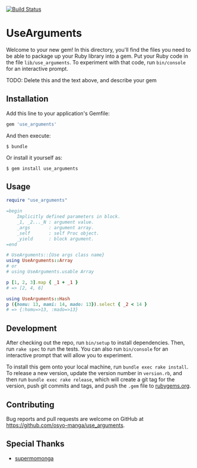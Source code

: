 [![Build Status](https://travis-ci.org/osyo-manga/gem-use_arguments.svg?branch=master)](https://travis-ci.org/osyo-manga/gem-use_arguments)

# UseArguments

Welcome to your new gem! In this directory, you'll find the files you need to be able to package up your Ruby library into a gem. Put your Ruby code in the file `lib/use_arguments`. To experiment with that code, run `bin/console` for an interactive prompt.

TODO: Delete this and the text above, and describe your gem

## Installation

Add this line to your application's Gemfile:

```ruby
gem 'use_arguments'
```

And then execute:

    $ bundle

Or install it yourself as:

    $ gem install use_arguments

## Usage

```ruby
require "use_arguments"

=begin
	Implicitly defined parameters in block.
	_1, _2..._N : argument value.
	_args       : argument array.
	_self       : self Proc object.
	_yield      : block argument.
=end

# UseArguments::{Use args class name}
using UseArguments::Array
# or
# using UseArguments.usable Array

p [1, 2, 3].map { _1 + _1 }
# => [2, 4, 6]

using UseArguments::Hash
p ({homu: 13, mami: 14, mado: 13}).select { _2 < 14 }
# => {:homu=>13, :mado=>13}
```

## Development

After checking out the repo, run `bin/setup` to install dependencies. Then, run `rake spec` to run the tests. You can also run `bin/console` for an interactive prompt that will allow you to experiment.

To install this gem onto your local machine, run `bundle exec rake install`. To release a new version, update the version number in `version.rb`, and then run `bundle exec rake release`, which will create a git tag for the version, push git commits and tags, and push the `.gem` file to [rubygems.org](https://rubygems.org).

## Contributing

Bug reports and pull requests are welcome on GitHub at https://github.com/osyo-manga/use_arguments.

## Special Thanks

* [supermomonga](http://qiita.com/supermomonga/items/b0576847b1b88e3cd400)


